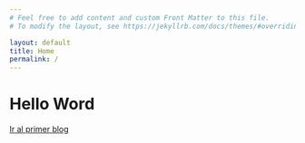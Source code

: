 ```yaml
---
# Feel free to add content and custom Front Matter to this file.
# To modify the layout, see https://jekyllrb.com/docs/themes/#overriding-theme-defaults

layout: default
title: Home
permalink: /
---
```


# Hello Word 
[Ir al primer blog](/jekyll/update/2023/09/24/mi-primera-entrada/)

